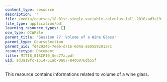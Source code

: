 ```yaml
---
content_type: resource
description: ''
file: /media/courses/18-01sc-single-variable-calculus-fall-2010/ad3a19fc151451ab0a8784d6076db55f_MIT18_01SCF10_Ses77a.pdf
file_type: application/pdf
learning_resource_types: []
ocw_type: OCWFile
parent_title: 'Session 77: Volume of a Wine Glass'
parent_type: CourseSection
parent_uid: fd429246-7eeb-d716-0d4a-260559201a7c
resourcetype: Document
title: MIT18_01SCF10_Ses77a.pdf
uid: ad3a19fc-1514-51ab-0a87-84d6076db55f
---
```

This resource contains informations related to volume of a wine glass.
